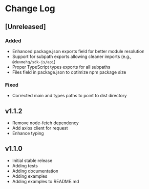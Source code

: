 # Change Log

## [Unreleased]

### Added

- Enhanced package.json exports field for better module resolution
- Support for subpath exports allowing cleaner imports (e.g., `@devmehq/sdk-js/api`)
- Proper TypeScript types exports for all subpaths
- Files field in package.json to optimize npm package size

### Fixed

- Corrected main and types paths to point to dist directory

## v1.1.2

- Remove node-fetch dependency
- Add axios client for request
- Enhance typing

## v1.1.0

- Initial stable release
- Adding tests
- Adding documentation
- Adding examples
- Adding examples to README.md
